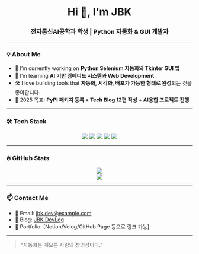 <h1 align="center">Hi 👋, I'm JBK</h1>
<h3 align="center">전자통신AI공학과 학생 | Python 자동화 & GUI 개발자</h3>

---

### 💡 About Me

- 🔭 I’m currently working on **Python Selenium 자동화와 Tkinter GUI 앱**
- 🌱 I’m learning **AI 기반 임베디드 시스템과 Web Development**
- 🛠️ I love building tools that **자동화, 시각화, 배포가 가능한 형태로 완성**되는 것을 좋아합니다.
- 🎯 2025 목표: **PyPI 패키지 등록 + Tech Blog 12편 작성 + AI융합 프로젝트 진행**

---

### 🛠 Tech Stack

<!--https://simpleicons.org-->
<p align="center">
  <img src="https://img.shields.io/badge/Python-3776AB?style=for-the-badge&logo=python&logoColor=white"/>
  <img src="https://img.shields.io/badge/Selenium-43B02A?style=for-the-badge&logo=selenium&logoColor=white"/>
  <img src="https://img.shields.io/badge/OpenCV-5C3EE8?style=for-the-badge&logo=opencv&logoColor=white"/>
  <img src="https://img.shields.io/badge/C-A8B9CC?style=for-the-badge&logo=c&logoColor=white"/>
  <img src="https://img.shields.io/badge/Arduino-00979D?style=for-the-badge&logo=arduino&logoColor=white"/>
</p>

---

### 🔥 GitHub Stats

<p align="center">
  <img src="https://github-readme-stats.vercel.app/api?username=JaeBinary-github-id&show_icons=true&theme=tokyonight"/>
  <br>
  <img src="https://github-readme-streak-stats.herokuapp.com?user=JaeBinary-github-id&theme=tokyonight"/>
</p>

---

### 📫 Contact Me

- 📧 Email: jbk.dev@example.com
- 📝 Blog: [JBK DevLog](https://jbk-blog.com)
- 💼 Portfolio: [Notion/Velog/GitHub Page 등으로 링크 가능]

---

> “자동화는 게으른 사람의 창의성이다.”
